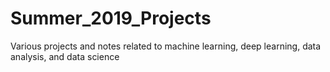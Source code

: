 # Summer_2019_Projects
Various projects and notes related to machine learning, deep learning, data analysis, and data science
